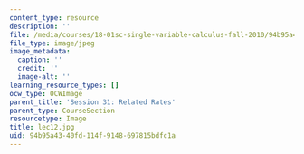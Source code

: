 ```yaml
---
content_type: resource
description: ''
file: /media/courses/18-01sc-single-variable-calculus-fall-2010/94b95a4340fd114f9148697815bdfc1a_lec12.jpg
file_type: image/jpeg
image_metadata:
  caption: ''
  credit: ''
  image-alt: ''
learning_resource_types: []
ocw_type: OCWImage
parent_title: 'Session 31: Related Rates'
parent_type: CourseSection
resourcetype: Image
title: lec12.jpg
uid: 94b95a43-40fd-114f-9148-697815bdfc1a
---
```

